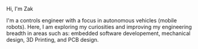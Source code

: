 Hi, I'm Zak

I'm a controls engineer with a focus in autonomous vehicles (mobile robots). Here, I am exploring my curiosities and improving my engineering breadth in areas such as: embedded software developement, mechanical design, 3D Printing, and PCB design.
